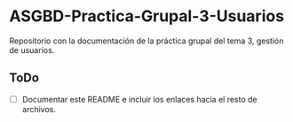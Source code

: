 # ASGBD-Practica-Grupal-3-Usuarios
Repositorio con la documentación de la práctica grupal del tema 3, gestión de usuarios.

## ToDo

- [ ] Documentar este README e incluir los enlaces hacia el resto de archivos.

